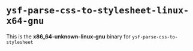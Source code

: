 # `ysf-parse-css-to-stylesheet-linux-x64-gnu`

This is the **x86_64-unknown-linux-gnu** binary for `ysf-parse-css-to-stylesheet`

